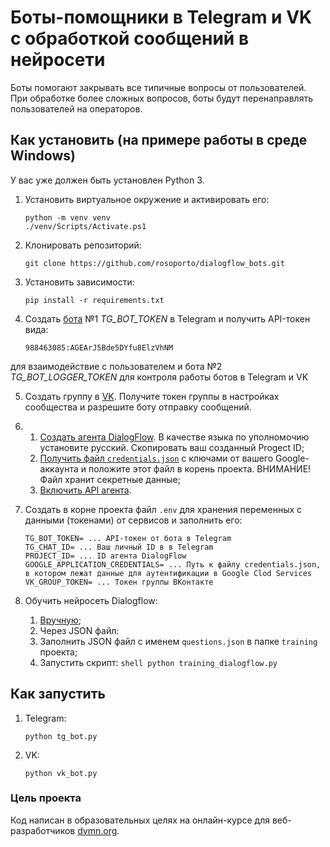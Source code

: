 # Боты-помощники в Telegram и VK с обработкой сообщений в нейросети
Боты помогают закрывать все типичные вопросы от пользователей. При обработке более сложных вопросов, боты будут перенаправлять пользователей на операторов.

## Как установить (на примере работы в среде Windows)
У вас уже должен быть установлен Python 3.

1. Установить виртуальное окружение и активировать его:
    ```shell
    python -m venv venv
    ./venv/Scripts/Activate.ps1
    ```

2. Клонировать репозиторий:
    ```shell
    git clone https://github.com/rosoporto/dialogflow_bots.git
    ```

3. Установить зависимости:
    ```shell
    pip install -r requirements.txt
    ```
4. Cоздать [бота](https://t.me/BotFather) №1 *TG_BOT_TOKEN* в Telegram и получить API-токен вида:
    ```shell
    988463085:AGEArJ5Bde5DYfu8ElzVhNM
    ```
для взаимодействие с пользователем
и
бота №2 *TG_BOT_LOGGER_TOKEN* для контроля работы ботов в Telegram и VK

5. Создать группу в [VK](https://vk.com). Получите токен группы в настройках сообщества и разрешите боту отправку сообщений.

6. 1. [Создать агента DialogFlow](https://dialogflow.cloud.google.com/#/newAgent). В качестве языка по уполномочию установите русский. Скопировать ваш созданный Progect ID;
   2. [Получить файл `credentials.json`](https://cloud.google.com/dialogflow/es/docs/quick/setup#sdk) с ключами от вашего Google-аккаунта и положите этот файл в корень проекта. ВНИМАНИЕ! Файл хранит секретные данные; 
   4. [Включить API агента](https://cloud.google.com/dialogflow/es/docs/quick/setup#api).

7. Создать в корне проекта файл `.env` для хранения переменных с данными (токенами) от сервисов и заполнить его:
	```dotenv
	TG_BOT_TOKEN= ... API-токен от бота в Telegram
	TG_CHAT_ID= ... Ваш личный ID в в Telegram
	PROJECT_ID= ... ID агента DialogFlow 
	GOOGLE_APPLICATION_CREDENTIALS= ... Путь к файлу credentials.json, в котором лежат данные для аутентификации в Google Clod Services
	VK_GROUP_TOKEN= ... Токен группы ВКонтакте
	```

8. Обучить нейросеть Dialogflow:
    1. [Вручную](https://cloud.google.com/dialogflow/es/docs/intents-training-phrases);
    2. Через JSON файл:
      1. Заполнить JSON файл с именем `questions.json` в папке `training` проекта;      
      2. Запустить скрипт:
        ```shell
        python training_dialogflow.py
        ```

## Как запустить

1. Telegram:
	```shell
	python tg_bot.py
	```
2. VK:
	```shell
	python vk_bot.py
    ```
    
### Цель проекта

Код написан в образовательных целях на онлайн-курсе для веб-разработчиков [dvmn.org](https://dvmn.org/).